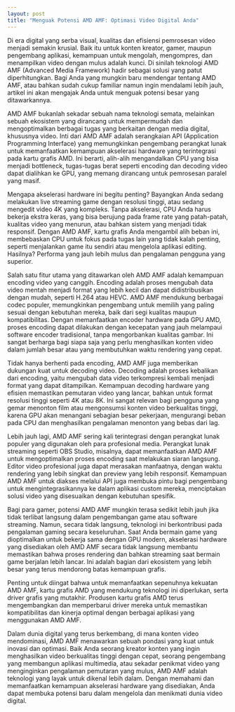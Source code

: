 ```yaml
---
layout: post
title: "Menguak Potensi AMD AMF: Optimasi Video Digital Anda"
---
```


Di era digital yang serba visual, kualitas dan efisiensi pemrosesan video menjadi semakin krusial. Baik itu untuk konten kreator, gamer, maupun pengembang aplikasi, kemampuan untuk mengolah, mengompres, dan menampilkan video dengan mulus adalah kunci. Di sinilah teknologi AMD AMF (Advanced Media Framework) hadir sebagai solusi yang patut diperhitungkan. Bagi Anda yang mungkin baru mendengar tentang AMD AMF, atau bahkan sudah cukup familiar namun ingin mendalami lebih jauh, artikel ini akan mengajak Anda untuk menguak potensi besar yang ditawarkannya.

AMD AMF bukanlah sekadar sebuah nama teknologi semata, melainkan sebuah ekosistem yang dirancang untuk mempermudah dan mengoptimalkan berbagai tugas yang berkaitan dengan media digital, khususnya video. Inti dari AMD AMF adalah serangkaian API (Application Programming Interface) yang memungkinkan pengembang perangkat lunak untuk memanfaatkan kemampuan akselerasi hardware yang terintegrasi pada kartu grafis AMD. Ini berarti, alih-alih mengandalkan CPU yang bisa menjadi bottleneck, tugas-tugas berat seperti encoding dan decoding video dapat dialihkan ke GPU, yang memang dirancang untuk pemrosesan paralel yang masif.

Mengapa akselerasi hardware ini begitu penting? Bayangkan Anda sedang melakukan live streaming game dengan resolusi tinggi, atau sedang mengedit video 4K yang kompleks. Tanpa akselerasi, CPU Anda harus bekerja ekstra keras, yang bisa berujung pada frame rate yang patah-patah, kualitas video yang menurun, atau bahkan sistem yang menjadi tidak responsif. Dengan AMD AMF, kartu grafis Anda mengambil alih beban ini, membebaskan CPU untuk fokus pada tugas lain yang tidak kalah penting, seperti menjalankan game itu sendiri atau mengelola aplikasi editing. Hasilnya? Performa yang jauh lebih mulus dan pengalaman pengguna yang superior.

Salah satu fitur utama yang ditawarkan oleh AMD AMF adalah kemampuan encoding video yang canggih. Encoding adalah proses mengubah data video mentah menjadi format yang lebih kecil dan dapat didistribusikan dengan mudah, seperti H.264 atau HEVC. AMD AMF mendukung berbagai codec populer, memungkinkan pengembang untuk memilih yang paling sesuai dengan kebutuhan mereka, baik dari segi kualitas maupun kompatibilitas. Dengan memanfaatkan encoder hardware pada GPU AMD, proses encoding dapat dilakukan dengan kecepatan yang jauh melampaui software encoder tradisional, tanpa mengorbankan kualitas gambar. Ini sangat berharga bagi siapa saja yang perlu menghasilkan konten video dalam jumlah besar atau yang membutuhkan waktu rendering yang cepat.

Tidak hanya berhenti pada encoding, AMD AMF juga memberikan dukungan kuat untuk decoding video. Decoding adalah proses kebalikan dari encoding, yaitu mengubah data video terkompresi kembali menjadi format yang dapat ditampilkan. Kemampuan decoding hardware yang efisien memastikan pemutaran video yang lancar, bahkan untuk format resolusi tinggi seperti 4K atau 8K. Ini sangat relevan bagi pengguna yang gemar menonton film atau mengonsumsi konten video berkualitas tinggi, karena GPU akan menangani sebagian besar pekerjaan, mengurangi beban pada CPU dan menghasilkan pengalaman menonton yang bebas dari lag.

Lebih jauh lagi, AMD AMF sering kali terintegrasi dengan perangkat lunak populer yang digunakan oleh para profesional media. Perangkat lunak streaming seperti OBS Studio, misalnya, dapat memanfaatkan AMD AMF untuk mengoptimalkan proses encoding saat melakukan siaran langsung. Editor video profesional juga dapat merasakan manfaatnya, dengan waktu rendering yang lebih singkat dan preview yang lebih responsif. Kemampuan AMD AMF untuk diakses melalui API juga membuka pintu bagi pengembang untuk mengintegrasikannya ke dalam aplikasi custom mereka, menciptakan solusi video yang disesuaikan dengan kebutuhan spesifik.

Bagi para gamer, potensi AMD AMF mungkin terasa sedikit lebih jauh jika tidak terlibat langsung dalam pengembangan game atau software streaming. Namun, secara tidak langsung, teknologi ini berkontribusi pada pengalaman gaming secara keseluruhan. Saat Anda bermain game yang dioptimalkan untuk bekerja sama dengan GPU modern, akselerasi hardware yang disediakan oleh AMD AMF secara tidak langsung membantu memastikan bahwa proses rendering dan bahkan streaming saat bermain game berjalan lebih lancar. Ini adalah bagian dari ekosistem yang lebih besar yang terus mendorong batas kemampuan grafis.

Penting untuk diingat bahwa untuk memanfaatkan sepenuhnya kekuatan AMD AMF, kartu grafis AMD yang mendukung teknologi ini diperlukan, serta driver grafis yang mutakhir. Produsen kartu grafis AMD terus mengembangkan dan memperbarui driver mereka untuk memastikan kompatibilitas dan kinerja optimal dengan berbagai aplikasi yang menggunakan AMD AMF.

Dalam dunia digital yang terus berkembang, di mana konten video mendominasi, AMD AMF menawarkan sebuah pondasi yang kuat untuk inovasi dan optimasi. Baik Anda seorang kreator konten yang ingin menghasilkan video berkualitas tinggi dengan cepat, seorang pengembang yang membangun aplikasi multimedia, atau sekadar penikmat video yang menginginkan pengalaman pemutaran yang mulus, AMD AMF adalah teknologi yang layak untuk dikenal lebih dalam. Dengan memahami dan memanfaatkan kemampuan akselerasi hardware yang disediakan, Anda dapat membuka potensi baru dalam mengelola dan menikmati dunia video digital.

